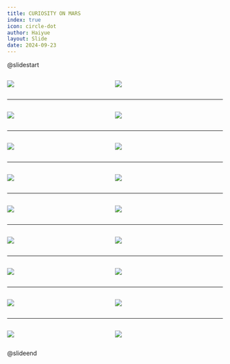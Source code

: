 ```yaml
---
title: CURIOSITY ON MARS
index: true
icon: circle-dot
author: Haiyue
layout: Slide
date: 2024-09-23
---
```

 
@slidestart

<div style="display:flex">
<div style="flex:1">

![](https://raw.githubusercontent.com/yclord/reading/refs/heads/master/english/Level-W/CURIOSITY%20ON%20MARS/001.webp)
</div>
<div style="flex:1">

![](https://raw.githubusercontent.com/yclord/reading/refs/heads/master/english/Level-W/CURIOSITY%20ON%20MARS/002.webp)
</div>
</div>

---

<div style="display:flex">
<div style="flex:1">

![](https://raw.githubusercontent.com/yclord/reading/refs/heads/master/english/Level-W/CURIOSITY%20ON%20MARS/003.webp)
</div>
<div style="flex:1">

![](https://raw.githubusercontent.com/yclord/reading/refs/heads/master/english/Level-W/CURIOSITY%20ON%20MARS/004.webp)
</div>
</div>

---

<div style="display:flex">
<div style="flex:1">

![](https://raw.githubusercontent.com/yclord/reading/refs/heads/master/english/Level-W/CURIOSITY%20ON%20MARS/005.webp)
</div>
<div style="flex:1">

![](https://raw.githubusercontent.com/yclord/reading/refs/heads/master/english/Level-W/CURIOSITY%20ON%20MARS/006.webp)
</div>
</div>

---

<div style="display:flex">
<div style="flex:1">

![](https://raw.githubusercontent.com/yclord/reading/refs/heads/master/english/Level-W/CURIOSITY%20ON%20MARS/007.webp)
</div>
<div style="flex:1">

![](https://raw.githubusercontent.com/yclord/reading/refs/heads/master/english/Level-W/CURIOSITY%20ON%20MARS/008.webp)
</div>
</div>

---

<div style="display:flex">
<div style="flex:1">

![](https://raw.githubusercontent.com/yclord/reading/refs/heads/master/english/Level-W/CURIOSITY%20ON%20MARS/009.webp)
</div>
<div style="flex:1">

![](https://raw.githubusercontent.com/yclord/reading/refs/heads/master/english/Level-W/CURIOSITY%20ON%20MARS/010.webp)
</div>
</div>

---

<div style="display:flex">
<div style="flex:1">

![](https://raw.githubusercontent.com/yclord/reading/refs/heads/master/english/Level-W/CURIOSITY%20ON%20MARS/011.webp)
</div>
<div style="flex:1">

![](https://raw.githubusercontent.com/yclord/reading/refs/heads/master/english/Level-W/CURIOSITY%20ON%20MARS/012.webp)
</div>
</div>

---

<div style="display:flex">
<div style="flex:1">

![](https://raw.githubusercontent.com/yclord/reading/refs/heads/master/english/Level-W/CURIOSITY%20ON%20MARS/013.webp)
</div>
<div style="flex:1">

![](https://raw.githubusercontent.com/yclord/reading/refs/heads/master/english/Level-W/CURIOSITY%20ON%20MARS/014.webp)
</div>
</div>

---

<div style="display:flex">
<div style="flex:1">

![](https://raw.githubusercontent.com/yclord/reading/refs/heads/master/english/Level-W/CURIOSITY%20ON%20MARS/015.webp)
</div>
<div style="flex:1">

![](https://raw.githubusercontent.com/yclord/reading/refs/heads/master/english/Level-W/CURIOSITY%20ON%20MARS/016.webp)
</div>
</div>

---

<div style="display:flex">
<div style="flex:1">

![](https://raw.githubusercontent.com/yclord/reading/refs/heads/master/english/Level-W/CURIOSITY%20ON%20MARS/017.webp)
</div>
<div style="flex:1">

![](https://raw.githubusercontent.com/yclord/reading/refs/heads/master/english/Level-W/CURIOSITY%20ON%20MARS/018.webp)
</div>
</div>

@slideend